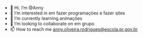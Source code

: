 - 👋 Hi, I’m @Anny
- 👀 I’m interested in em fazer programações e fazer sites
- 🌱 I’m currently learning animações
- 💞️ I’m looking to collaborate on em grupo
- 📫 How to reach me anny.oliveira.rodrigues@escola.pr.gov.br

<!---
Anny1864/Anny1864 is a ✨ special ✨ repository because its `README.md` (this file) appears on your GitHub profile.
You can click the Preview link to take a look at your changes.
--->
